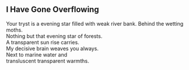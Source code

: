 I Have Gone Overflowing
-----------------------
Your tryst is a evening star filled with weak river bank. Behind the wetting moths.  
Nothing but that evening star of forests.  
A transparent sun rise carries.  
My decisive brain weaves you always.  
Next to marine water and  
transluscent transparent warmths.  
